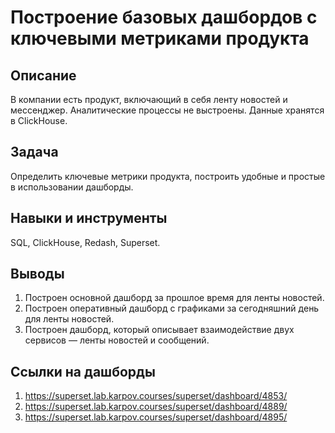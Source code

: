 # Построение базовых дашбордов с ключевыми метриками продукта

## Описание
В компании есть продукт, включающий в себя ленту новостей и мессенджер. Аналитические процессы не выстроены. Данные хранятся в ClickHouse.

## Задача
Определить ключевые метрики продукта, построить удобные и простые в использовании дашборды. 

## Навыки и инструменты
SQL, ClickHouse, Redash, Superset.

## Выводы
1) Построен основной дашборд за прошлое время для ленты новостей.
2) Построен оперативный дашборд с графиками за сегодняшний день для ленты новостей.
3) Построен дашборд, который описывает взаимодействие двух сервисов — ленты новостей и сообщений. 

## Ссылки на дашборды
1) https://superset.lab.karpov.courses/superset/dashboard/4853/
2) https://superset.lab.karpov.courses/superset/dashboard/4889/
3) https://superset.lab.karpov.courses/superset/dashboard/4895/
